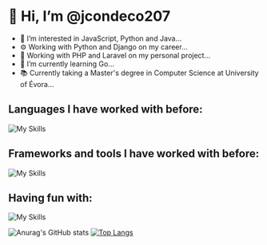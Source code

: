 # 👋 Hi, I’m @jcondeco207
- 👀 I’m interested in JavaScript, Python and Java...
- ⚙️ Working with Python and Django on my career...
- 🖖 Working with PHP and Laravel on my personal project...
- 🌱 I’m currently learning Go...
- 📚 Currently taking a Master's degree in Computer Science at University of Évora...

## Languages I have worked with before:
![My Skills](https://skills.thijs.gg/icons?i=js,ts,java,c,cpp,cs,py,php,go,html,css,postgres,mysql,mongodb,dart,kotlin,markdown,swift)

## Frameworks and tools I have worked with before:
![My Skills](https://skills.thijs.gg/icons?i=react,nodejs,dotnet,spring,electron,flutter,laravel,django,git,docker,gradle,maven,postman,bootstrap,tailwind)

## Having fun with:
![My Skills](https://skills.thijs.gg/icons?i=raspberrypi)

![Anurag's GitHub stats](https://github-readme-stats-sigma-five.vercel.app/api?username=jcondeco207&count_private=true&show_icons=true&theme=tokyonight)
[![Top Langs](https://github-readme-stats.vercel.app/api/top-langs/?username=jcondeco207&layout=compact&count_private=true&theme=tokyonight&langs_count=8)](https://github.com/anuraghazra/github-readme-stats)

<!--[![Top Langs](https://github-readme-stats.vercel.app/api/top-langs/?username=jcondeco207&count_private=true&layout=compact&theme=tokyonight)](https://github.com/anuraghazra/github-readme-stats)-->

<!---
jcondeco207/jcondeco207 is a ✨ special ✨ repository because its `README.md` (this file) appears on your GitHub profile.
You can click the Preview link to take a look at your changes.
--->

